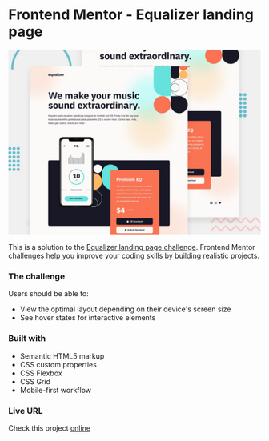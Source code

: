 # Frontend Mentor - Equalizer landing page

![Design preview for the Equalizer landing page coding challenge](./preview.jpg)

This is a solution to the [Equalizer landing page challenge](https://www.frontendmentor.io/challenges/equalizer-landing-page-7VJ4gp3DE). Frontend Mentor challenges help you improve your coding skills by building realistic projects.

### The challenge

Users should be able to:

- View the optimal layout depending on their device's screen size
- See hover states for interactive elements

### Built with

- Semantic HTML5 markup
- CSS custom properties
- CSS Flexbox
- CSS Grid
- Mobile-first workflow

### Live URL

Check this project [online](https://ullavs.github.io/frontend-mentor/004/)
